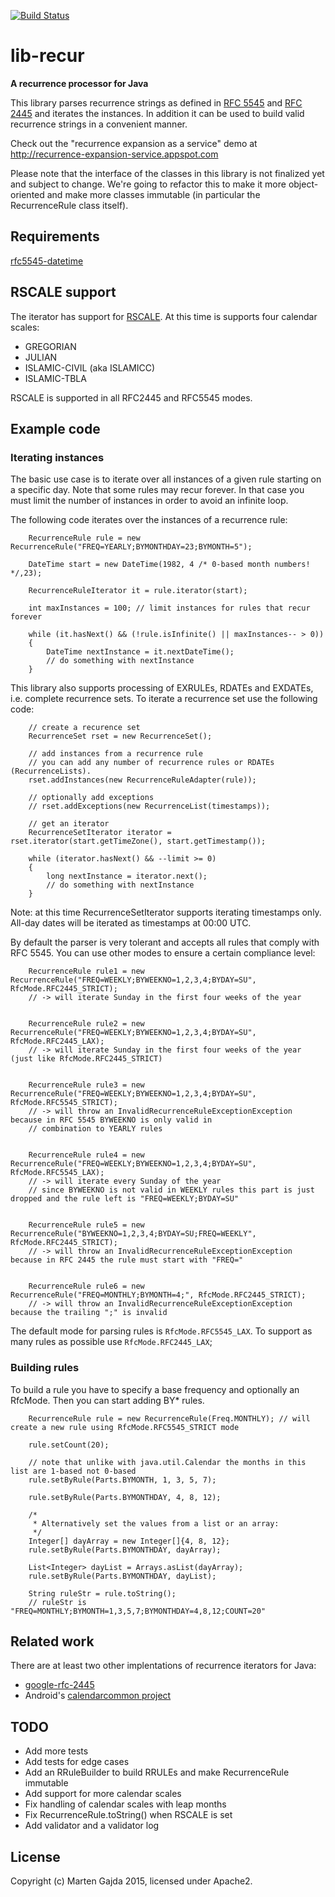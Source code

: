 [![Build Status](https://travis-ci.org/dmfs/lib-recur.svg?branch=master)](https://travis-ci.org/dmfs/lib-recur)

# lib-recur

__A recurrence processor for Java__

This library parses recurrence strings as defined in [RFC 5545](http://tools.ietf.org/html/rfc5545#section-3.3.10) and [RFC 2445](http://tools.ietf.org/html/rfc2445#section-4.3.10) and iterates the instances.
In addition it can be used to build valid recurrence strings in a convenient manner.

Check out the "recurrence expansion as a service" demo at http://recurrence-expansion-service.appspot.com

Please note that the interface of the classes in this library is not finalized yet and subject to change. We're going to refactor this to make it more object-oriented and make more classes immutable (in particular the RecurrenceRule class itself).

## Requirements

[rfc5545-datetime](https://github.com/dmfs/rfc5545-datetime)

## RSCALE support

The iterator has support for [RSCALE](https://tools.ietf.org/html/rfc7529). At this time is supports four calendar scales:

* GREGORIAN
* JULIAN
* ISLAMIC-CIVIL (aka ISLAMICC)
* ISLAMIC-TBLA

RSCALE is supported in all RFC2445 and RFC5545 modes.

## Example code

### Iterating instances

The basic use case is to iterate over all instances of a given rule starting on a specific day. Note that some rules may recur forever. In that case you must limit the number of instances in order to avoid an infinite loop.

The following code iterates over the instances of a recurrence rule:

		RecurrenceRule rule = new RecurrenceRule("FREQ=YEARLY;BYMONTHDAY=23;BYMONTH=5");
		
		DateTime start = new DateTime(1982, 4 /* 0-based month numbers! */,23);

		RecurrenceRuleIterator it = rule.iterator(start);

		int maxInstances = 100; // limit instances for rules that recur forever

		while (it.hasNext() && (!rule.isInfinite() || maxInstances-- > 0))
		{
			DateTime nextInstance = it.nextDateTime();
			// do something with nextInstance
		}

This library also supports processing of EXRULEs, RDATEs and EXDATEs, i.e. complete recurrence sets. To iterate a recurrence set use the following code:

		// create a recurence set
		RecurrenceSet rset = new RecurrenceSet();

		// add instances from a recurrence rule
		// you can add any number of recurrence rules or RDATEs (RecurrenceLists).
		rset.addInstances(new RecurrenceRuleAdapter(rule));

		// optionally add exceptions
		// rset.addExceptions(new RecurrenceList(timestamps));

		// get an iterator
		RecurrenceSetIterator iterator = rset.iterator(start.getTimeZone(), start.getTimestamp());

		while (iterator.hasNext() && --limit >= 0)
		{
			long nextInstance = iterator.next();
			// do something with nextInstance
		}

Note: at this time RecurrenceSetIterator supports iterating timestamps only. All-day dates will be iterated as timestamps at 00:00 UTC.

By default the parser is very tolerant and accepts all rules that comply with RFC 5545. You can use other modes to ensure a certain compliance level:

		RecurrenceRule rule1 = new RecurrenceRule("FREQ=WEEKLY;BYWEEKNO=1,2,3,4;BYDAY=SU", RfcMode.RFC2445_STRICT);
		// -> will iterate Sunday in the first four weeks of the year


		RecurrenceRule rule2 = new RecurrenceRule("FREQ=WEEKLY;BYWEEKNO=1,2,3,4;BYDAY=SU", RfcMode.RFC2445_LAX);
		// -> will iterate Sunday in the first four weeks of the year (just like RfcMode.RFC2445_STRICT)


		RecurrenceRule rule3 = new RecurrenceRule("FREQ=WEEKLY;BYWEEKNO=1,2,3,4;BYDAY=SU", RfcMode.RFC5545_STRICT);
		// -> will throw an InvalidRecurrenceRuleExceptionException because in RFC 5545 BYWEEKNO is only valid in
		// combination to YEARLY rules


		RecurrenceRule rule4 = new RecurrenceRule("FREQ=WEEKLY;BYWEEKNO=1,2,3,4;BYDAY=SU", RfcMode.RFC5545_LAX);
		// -> will iterate every Sunday of the year
		// since BYWEEKNO is not valid in WEEKLY rules this part is just dropped and the rule left is "FREQ=WEEKLY;BYDAY=SU"


		RecurrenceRule rule5 = new RecurrenceRule("BYWEEKNO=1,2,3,4;BYDAY=SU;FREQ=WEEKLY", RfcMode.RFC2445_STRICT);
		// -> will throw an InvalidRecurrenceRuleExceptionException because in RFC 2445 the rule must start with "FREQ="


		RecurrenceRule rule6 = new RecurrenceRule("FREQ=MONTHLY;BYMONTH=4;", RfcMode.RFC2445_STRICT);
		// -> will throw an InvalidRecurrenceRuleExceptionException because the trailing ";" is invalid

The default mode for parsing rules is ```RfcMode.RFC5545_LAX```. To support as many rules as possible use ```RfcMode.RFC2445_LAX```;


### Building rules

To build a rule you have to specify a base frequency and optionally an RfcMode. Then you can start adding BY* rules.

		RecurrenceRule rule = new RecurrenceRule(Freq.MONTHLY); // will create a new rule using RfcMode.RFC5545_STRICT mode

		rule.setCount(20);

		// note that unlike with java.util.Calendar the months in this list are 1-based not 0-based
		rule.setByRule(Parts.BYMONTH, 1, 3, 5, 7);

		rule.setByRule(Parts.BYMONTHDAY, 4, 8, 12);

		/*
		 * Alternatively set the values from a list or an array:
		 */ 
		Integer[] dayArray = new Integer[]{4, 8, 12};
		rule.setByRule(Parts.BYMONTHDAY, dayArray);
		
		List<Integer> dayList = Arrays.asList(dayArray);
		rule.setByRule(Parts.BYMONTHDAY, dayList);

		String ruleStr = rule.toString(); 
		// ruleStr is "FREQ=MONTHLY;BYMONTH=1,3,5,7;BYMONTHDAY=4,8,12;COUNT=20"

## Related work

There are at least two other implentations of recurrence iterators for Java:

* [google-rfc-2445](https://code.google.com/p/google-rfc-2445/)
* Android's [calendarcommon project](https://android.googlesource.com/platform/frameworks/opt/calendar/+/master/src/com/android/calendarcommon2)

## TODO

* Add more tests
* Add tests for edge cases
* Add an RRuleBuilder to build RRULEs and make RecurrenceRule immutable
* Add support for more calendar scales
* Fix handling of calendar scales with leap months
* Fix RecurrenceRule.toString() when RSCALE is set
* Add validator and a validator log


## License

Copyright (c) Marten Gajda 2015, licensed under Apache2.
